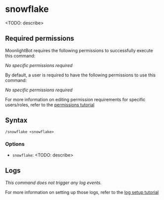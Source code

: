 # snowflake

<TODO: describe>

## Required permissions

MoonlightBot requires the following permissions to successfully execute this command:

*No specific permissions required*

By default, a user is required to have the following permissions to use this command:

*No specific permissions required*

For more information on editing permission requirements for specific users/roles, refer to the [permissions tutorial](<linkToPermissionsTutorial>)

## Syntax

```text
/snowflake <snowflake>
```

### Options

* `snowflake`: <TODO: describe>

## Logs

*This command does not trigger any log events.*

For more information on setting up those logs, refer to the [log setup tutorial](<linkToLogTutorial>)